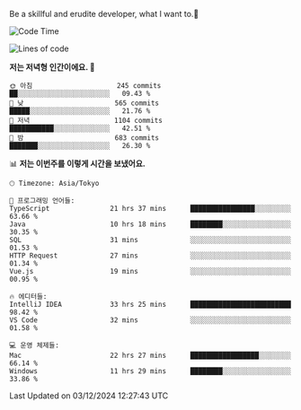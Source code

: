 Be a skillful and erudite developer, what I want to.👶

<!--START_SECTION:waka-->
![Code Time](http://img.shields.io/badge/Code%20Time-1%2C457%20hrs%2037%20mins-blue)

![Lines of code](https://img.shields.io/badge/%EC%A0%80%EB%8A%94%20%EC%97%AC%ED%83%9C%EA%B9%8C%EC%A7%80%20-913.5%20thousand%20%EC%A4%84%EC%9D%98%20%EC%BD%94%EB%93%9C%EB%A5%BC%20%EC%9E%91%EC%84%B1%ED%96%88%EC%96%B4%EC%9A%94.-blue)

**저는 저녁형 인간이에요. 🦉** 

```text
🌞 아침                     245 commits         ██░░░░░░░░░░░░░░░░░░░░░░░   09.43 % 
🌆 낮　                     565 commits         █████░░░░░░░░░░░░░░░░░░░░   21.76 % 
🌃 저녁                     1104 commits        ███████████░░░░░░░░░░░░░░   42.51 % 
🌙 밤　                     683 commits         ███████░░░░░░░░░░░░░░░░░░   26.30 % 
```


📊 **저는 이번주를 이렇게 시간을 보냈어요.** 

```text
🕑︎ Timezone: Asia/Tokyo

💬 프로그래밍 언어들: 
TypeScript               21 hrs 37 mins      ████████████████░░░░░░░░░   63.66 % 
Java                     10 hrs 18 mins      ████████░░░░░░░░░░░░░░░░░   30.35 % 
SQL                      31 mins             ░░░░░░░░░░░░░░░░░░░░░░░░░   01.53 % 
HTTP Request             27 mins             ░░░░░░░░░░░░░░░░░░░░░░░░░   01.34 % 
Vue.js                   19 mins             ░░░░░░░░░░░░░░░░░░░░░░░░░   00.95 % 

🔥 에디터들: 
IntelliJ IDEA            33 hrs 25 mins      █████████████████████████   98.42 % 
VS Code                  32 mins             ░░░░░░░░░░░░░░░░░░░░░░░░░   01.58 % 

💻 운영 체제들: 
Mac                      22 hrs 27 mins      █████████████████░░░░░░░░   66.14 % 
Windows                  11 hrs 29 mins      ████████░░░░░░░░░░░░░░░░░   33.86 % 
```


 Last Updated on 03/12/2024 12:27:43 UTC
<!--END_SECTION:waka-->
